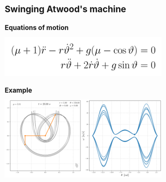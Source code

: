 # Swinging Atwood's machine

## Equations of motion
![ode](./ode_atwood.png)

## Example
![example](./atwood.svg)
